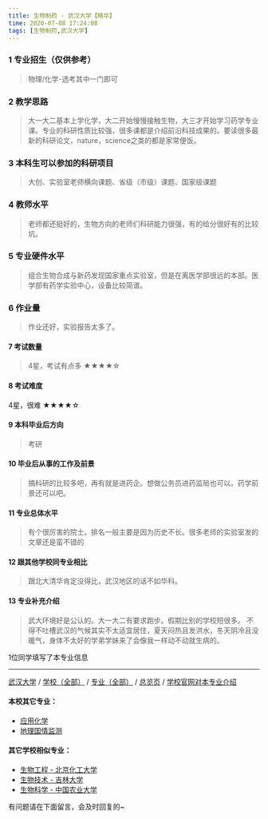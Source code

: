 ```yaml
---
title: 生物制药 - 武汉大学【精华】
time: 2020-07-08 17:24:08
tags: [生物制药,武汉大学]
---
```

### 1 专业招生（仅供参考）  
> 物理/化学-选考其中一门即可


### 2 教学思路
> 大一大二基本上学化学，大二开始慢慢接触生物，大三才开始学习药学专业课。专业的科研性质比较强，很多课都是介绍前沿科技成果的。要读很多最新的科研论文，nature，science之类的都是家常便饭。


### 3 本科生可以参加的科研项目
>  大创、实验室老师横向课题、省级（市级）课题、国家级课题


### 4 教师水平
> 老师都还挺好的，生物方向的老师们科研能力很强，有的给分很好有的比较坑。


### 5 专业硬件水平
> 组合生物合成与新药发现国家重点实验室，但是在离医学部很远的本部。医学部有药学实验中心，设备比较简谱。


### 6 作业量
>作业还好，实验报告太多了。

#### 7 考试数量
>4星，考试有点多
★★★★☆


#### 8 考试难度
> 
4星，很难
★★★★☆


#### 9 本科毕业后方向
> 考研


#### 10 毕业后从事的工作及前景
> 搞科研的比较多吧，再有就是进药企。想做公务员进药监局也可以。药学前景还可以吧。


#### 11 专业总体水平
> 有个很厉害的院士。排名一般主要是因为历史不长。很多老师的实验室发的文章还是蛮不错的


#### 12 跟其他学校同专业相比
> 跟北大清华肯定没得比，武汉地区的话不如华科。


#### 13 专业补充介绍
> 武大环境好是公认的。大一大二有要求跑步。假期比别的学校短很多。
不得不吐槽武汉的气候其实不太适宜居住，夏天闷热且发洪水，冬天阴冷且没暖气，身体不太好的学弟学妹来了会像我一样动不动就生病的。

1位同学填写了本专业信息
***
[武汉大学](https://univgo.github.io/2020/07/08/武汉大学) / [学校（全部）](https://univgo.github.io/2020/07/09/学校汇总页) / [专业（全部）](https://univgo.github.io/2020/07/09/专业汇总页) / [总览页](https://univgo.github.io/2020/07/09/总览) / [学校官网对本专业介绍](http://pharmacy.whu.edu.cn/NewsDetail.asp?MaxSort=bkjy&MaxUrl=B_student&id=468)
#### 本校其它专业：
- [应用化学](https://univgo.github.io/2020/07/08/应用化学%20-%20武汉大学)
- [地理国情监测 ](https://univgo.github.io/2020/07/08/地理国情监测%20-%20武汉大学)

#### 其它学校相似专业：
- [生物工程 - 北京化工大学](https://univgo.github.io/2020/07/08/生物工程%20-%20北京化工大学)
- [生物技术 - 吉林大学](https://univgo.github.io/2020/07/08/生物技术%20-%20吉林大学)
- [生物科学 - 中国农业大学](https://univgo.github.io/2020/07/08/生物科学%20-%20中国农业大学)

有问题请在下面留言，会及时回复的~